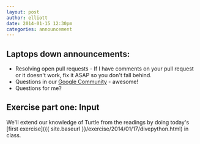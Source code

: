 ```yaml
---
layout: post
author: elliott
date: 2014-01-15 12:30pm
categories: announcement
---
```


## Laptops down announcements:

* Resolving open pull requests -  If I have comments on your pull request or it doesn't work, fix it ASAP so you don't fall behind.
* Questions in our [Google Community](https://plus.google.com/u/1/communities/118331486101624450655) - awesome!
* Questions for me?

## Exercise part one: Input
We'll extend our knowledge of Turtle from the readings by doing today's [first exercise]({{ site.baseurl }}/exercise/2014/01/17/divepython.html) in class.
